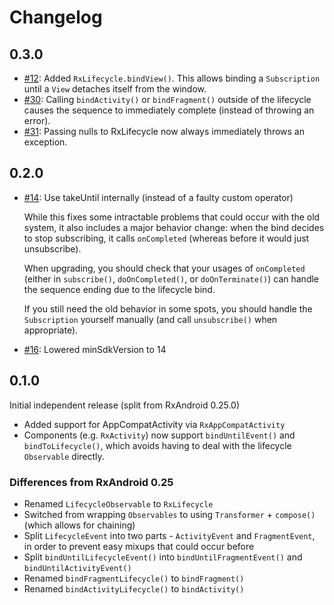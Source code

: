 # Changelog

## 0.3.0

* [#12](https://github.com/trello/RxLifecycle/pull/12): Added `RxLifecycle.bindView()`. This allows binding a
`Subscription` until a `View` detaches itself from the window.
* [#30](https://github.com/trello/RxLifecycle/pull/30): Calling `bindActivity()` or `bindFragment()` outside of the
lifecycle causes the sequence to immediately complete (instead of throwing an error).
* [#31](https://github.com/trello/RxLifecycle/pull/31): Passing nulls to RxLifecycle now always immediately throws an
exception.

## 0.2.0

* [#14](https://github.com/trello/RxLifecycle/pull/14): Use takeUntil internally (instead of a faulty custom operator)

    While this fixes some intractable problems that could occur with the old system, it also includes a major behavior
    change: when the bind decides to stop subscribing, it calls `onCompleted` (whereas before it would just
    unsubscribe).

    When upgrading, you should check that your usages of `onCompleted` (either in `subscribe()`, `doOnCompleted()`,
    or `doOnTerminate()`) can handle the sequence ending due to the lifecycle bind.

    If you still need the old behavior in some spots, you should handle the `Subscription` yourself manually (and call
    `unsubscribe()` when appropriate).

* [#16](https://github.com/trello/RxLifecycle/pull/16): Lowered minSdkVersion to 14

## 0.1.0

Initial independent release (split from RxAndroid 0.25.0)

* Added support for AppCompatActivity via `RxAppCompatActivity`
* Components (e.g. `RxActivity`) now support `bindUntilEvent()` and `bindToLifecycle()`, which avoids having to deal with the lifecycle `Observable` directly.

### Differences from RxAndroid 0.25

* Renamed `LifecycleObservable` to `RxLifecycle`
* Switched from wrapping `Observables` to using `Transformer` + `compose()` (which allows for chaining)
* Split `LifecycleEvent` into two parts - `ActivityEvent` and `FragmentEvent`, in order to prevent easy mixups that could occur before
* Split `bindUntilLifecycleEvent()` into `bindUntilFragmentEvent()` and `bindUntilActivityEvent()`
* Renamed `bindFragmentLifecycle()` to `bindFragment()`
* Renamed `bindActivityLifecycle()` to `bindActivity()`